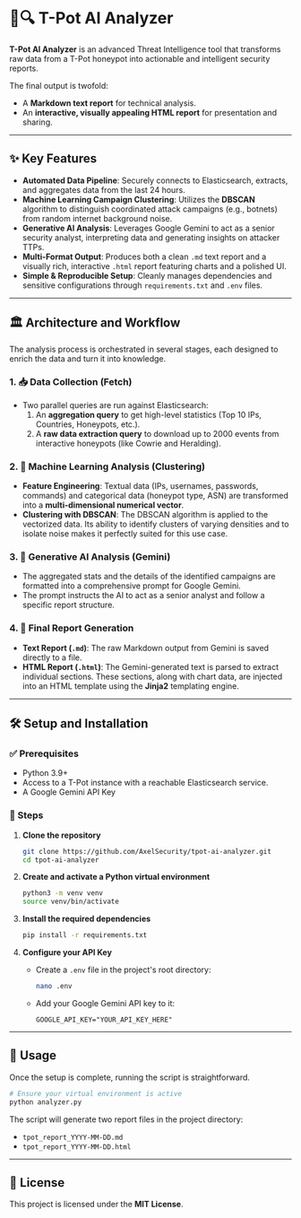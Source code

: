 # 🧠🔍 T-Pot AI Analyzer

**T-Pot AI Analyzer** is an advanced Threat Intelligence tool that transforms raw data from a T-Pot honeypot into actionable and intelligent security reports.

The final output is twofold:
- A **Markdown text report** for technical analysis.
- An **interactive, visually appealing HTML report** for presentation and sharing.

---

## ✨ Key Features

- **Automated Data Pipeline**: Securely connects to Elasticsearch, extracts, and aggregates data from the last 24 hours.
- **Machine Learning Campaign Clustering**: Utilizes the **DBSCAN** algorithm to distinguish coordinated attack campaigns (e.g., botnets) from random internet background noise.
- **Generative AI Analysis**: Leverages Google Gemini to act as a senior security analyst, interpreting data and generating insights on attacker TTPs.
- **Multi-Format Output**: Produces both a clean `.md` text report and a visually rich, interactive `.html` report featuring charts and a polished UI.
- **Simple & Reproducible Setup**: Cleanly manages dependencies and sensitive configurations through `requirements.txt` and `.env` files.

---

## 🏛️ Architecture and Workflow

The analysis process is orchestrated in several stages, each designed to enrich the data and turn it into knowledge.

### 1. 📥 Data Collection (Fetch)
- Two parallel queries are run against Elasticsearch:
  1. An **aggregation query** to get high-level statistics (Top 10 IPs, Countries, Honeypots, etc.).
  2. A **raw data extraction query** to download up to 2000 events from interactive honeypots (like Cowrie and Heralding).

### 2. 🤖 Machine Learning Analysis (Clustering)
- **Feature Engineering**: Textual data (IPs, usernames, passwords, commands) and categorical data (honeypot type, ASN) are transformed into a **multi-dimensional numerical vector**.
- **Clustering with DBSCAN**: The DBSCAN algorithm is applied to the vectorized data. Its ability to identify clusters of varying densities and to isolate noise makes it perfectly suited for this use case.

### 3. 🧠 Generative AI Analysis (Gemini)
- The aggregated stats and the details of the identified campaigns are formatted into a comprehensive prompt for Google Gemini.
- The prompt instructs the AI to act as a senior analyst and follow a specific report structure.

### 4. 📄 Final Report Generation
- **Text Report (`.md`)**: The raw Markdown output from Gemini is saved directly to a file.
- **HTML Report (`.html`)**: The Gemini-generated text is parsed to extract individual sections. These sections, along with chart data, are injected into an HTML template using the **Jinja2** templating engine.

---

## 🛠️ Setup and Installation

### ✅ Prerequisites
- Python 3.9+
- Access to a T-Pot instance with a reachable Elasticsearch service.
- A Google Gemini API Key

### 🔧 Steps

1. **Clone the repository**
   ```bash
   git clone https://github.com/AxelSecurity/tpot-ai-analyzer.git
   cd tpot-ai-analyzer
   ```

2. **Create and activate a Python virtual environment**
   ```bash
   python3 -m venv venv
   source venv/bin/activate
   ```

3. **Install the required dependencies**
   ```bash
   pip install -r requirements.txt
   ```

4. **Configure your API Key**
   - Create a `.env` file in the project's root directory:
     ```bash
     nano .env
     ```
   - Add your Google Gemini API key to it:
     ```env
     GOOGLE_API_KEY="YOUR_API_KEY_HERE"
     ```

---

## 🚀 Usage

Once the setup is complete, running the script is straightforward.

```bash
# Ensure your virtual environment is active
python analyzer.py
```

The script will generate two report files in the project directory:

- `tpot_report_YYYY-MM-DD.md`
- `tpot_report_YYYY-MM-DD.html`

---

## 📄 License

This project is licensed under the **MIT License**.
